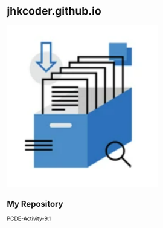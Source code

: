 # jhkcoder.github.io

<img src="repo.png" width="400">

## My Repository
[PCDE-Activity-9.1](https://jhkcoder.github.io/PCDE-Activity-9.1/)
